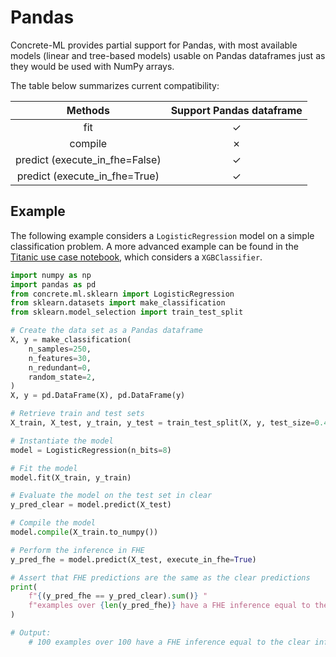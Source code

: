 # Pandas

Concrete-ML provides partial support for Pandas, with most available models (linear and tree-based models) usable on Pandas dataframes just as they would be used with NumPy arrays.

The table below summarizes current compatibility:

|            Methods             | Support Pandas dataframe |
| :----------------------------: | :----------------------: |
|              fit               |            ✓             |
|            compile             |            ✗             |
| predict (execute_in_fhe=False) |            ✓             |
| predict (execute_in_fhe=True)  |            ✓             |

## Example

The following example considers a `LogisticRegression` model on a simple classification problem.
A more advanced example can be found in the [Titanic use case notebook](https://github.com/zama-ai/concrete-ml/tree/release/0.6.x/use_case_examples/titanic/KaggleTitanic.ipynb), which considers a `XGBClassifier`.

```python
import numpy as np
import pandas as pd
from concrete.ml.sklearn import LogisticRegression
from sklearn.datasets import make_classification
from sklearn.model_selection import train_test_split

# Create the data set as a Pandas dataframe
X, y = make_classification(
    n_samples=250,
    n_features=30,
    n_redundant=0,
    random_state=2,
)
X, y = pd.DataFrame(X), pd.DataFrame(y)

# Retrieve train and test sets
X_train, X_test, y_train, y_test = train_test_split(X, y, test_size=0.4, random_state=42)

# Instantiate the model
model = LogisticRegression(n_bits=8)

# Fit the model
model.fit(X_train, y_train)

# Evaluate the model on the test set in clear
y_pred_clear = model.predict(X_test)

# Compile the model
model.compile(X_train.to_numpy())

# Perform the inference in FHE
y_pred_fhe = model.predict(X_test, execute_in_fhe=True)

# Assert that FHE predictions are the same as the clear predictions
print(
    f"{(y_pred_fhe == y_pred_clear).sum()} "
    f"examples over {len(y_pred_fhe)} have a FHE inference equal to the clear inference."
)

# Output:
    # 100 examples over 100 have a FHE inference equal to the clear inference.
```
